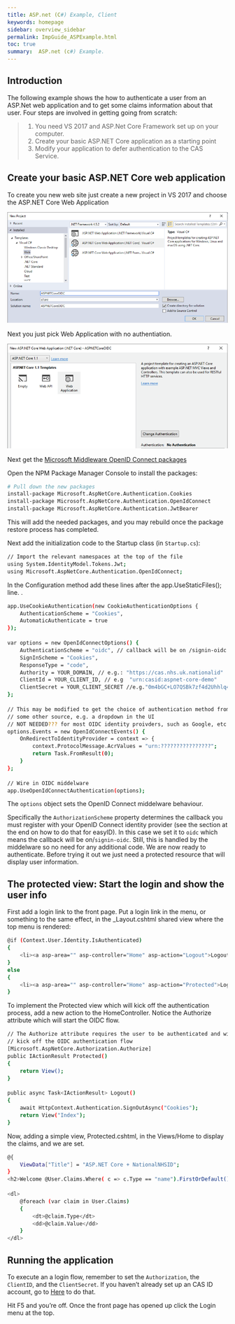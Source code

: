 ```yaml
---
title: ASP.net (C#) Example, Client
keywords: homepage
sidebar: overview_sidebar
permalink: ImpGuide_ASPExample.html
toc: true
summary:  ASP.net (c#) Example.
---
```



## Introduction
 


The following example shows the how to authenticate a user from an ASP.Net web application and to get some claims information about that user.
Four steps are involved in getting going from scratch:
> 1.	You need VS 2017 and ASP.Net Core Framework set up on your computer. 
> 2.	Create your basic ASP.NET Core application as a starting point
> 3.	Modify your application to defer authentication to the CAS Service.
	
## Create your basic ASP.NET Core web application
To create you new web site just create a new project in VS 2017 and choose the ASP.NET Core Web Application

![ASnet Appl](images/ASPEx1.jpg)

Next you just pick Web Application with no authentiation.

![asp net 2](images/ASPEx2.jpg)

Next get the [Microsoft Middleware OpenID Connect packages](https://www.nuget.org/packages/Microsoft.AspNetCore.Authentication.OpenIdConnect/)

Open the NPM Package Manager Console to install the packages:

```sh
# Pull down the new packages
install-package Microsoft.AspNetCore.Authentication.Cookies
install-package Microsoft.AspNetCore.Authentication.OpenIdConnect
install-package Microsoft.AspNetCore.Authentication.JwtBearer
```

This will add the needed packages, and you may rebuild once the package restore process has completed.

Next add the initialization code to the Startup class (in `Startup.cs`):

```sh
// Import the relevant namespaces at the top of the file
using System.IdentityModel.Tokens.Jwt;
using Microsoft.AspNetCore.Authentication.OpenIdConnect;
```

In the Configuration method add these lines after the app.UseStaticFiles(); line. .

```sh
app.UseCookieAuthentication(new CookieAuthenticationOptions {
    AuthenticationScheme = "Cookies",
    AutomaticAuthenticate = true
});

var options = new OpenIdConnectOptions() {
    AuthenticationScheme = "oidc", // callback will be on /signin-oidc
    SignInScheme = "Cookies",
    ResponseType = "code",
    Authority = YOUR_DOMAIN, // e.g.: "https://cas.nhs.uk.nationalid"
    ClientId = YOUR_CLIENT_ID, // e.g  "urn:casid:aspnet-core-demo" 
    ClientSecret = YOUR_CLIENT_SECRET //e.g."0m4bGC+LO7QSBk7zf4d2Uhhlq48IRHbUC/D5yM4EROU="
};

// This may be modified to get the choice of authentication method from
// some other source, e.g. a dropdown in the UI
// NOT NEEDED??? for most OIDC identity proivders, such as Google, etc.
options.Events = new OpenIdConnectEvents() {
    OnRedirectToIdentityProvider = context => {
        context.ProtocolMessage.AcrValues = "urn:????????????????";
        return Task.FromResult(0);
    }
};

// Wire in OIDC middelware
app.UseOpenIdConnectAuthentication(options);

```

The `options` object sets the OpenID Connect middelware behaviour.

Specifically the `AuthorizationScheme` property determines the callback you must register with your OpenID Connect identity provider (see the section at the end on how to do that for easyID). In this case we set it to `oidc` which means the callback will be on/`signin-oidc`. Still, this is handled by the middelware so no need for any additional code.
We are now ready to authenticate. Before trying it out we just need a protected resource that will display user information.

## The protected view: Start the login and show the user info

First add a login link to the front page. Put a login link in the menu, or something to the same effect, in the _Layout.cshtml shared view where the top menu is rendered:


```sh
@if (Context.User.Identity.IsAuthenticated) 
{
    <li><a asp-area="" asp-controller="Home" asp-action="Logout">Logout</a></li>                        
}
else 
{
    <li><a asp-area="" asp-controller="Home" asp-action="Protected">Login</a></li>                        
}

```

To implement the Protected view which will kick off the authentication process, add a new action to the HomeController. Notice the Authorize attribute which will start the OIDC flow.

```sh
// The Authorize attribute requires the user to be authenticated and will
// kick off the OIDC authentication flow 
[Microsoft.AspNetCore.Authorization.Authorize]
public IActionResult Protected()
{
    return View();
}
    
public async Task<IActionResult> Logout()
{
    await HttpContext.Authentication.SignOutAsync("Cookies");
    return View("Index");
}

```

Now, adding a simple view, Protected.cshtml, in the Views/Home to display the claims, and we are set.

```sh
@{
    ViewData["Title"] = "ASP.NET Core + NationalNHSID";
}
<h2>Welcome @User.Claims.Where( c => c.Type == "name").FirstOrDefault().Value</h2>
 
<dl>
    @foreach (var claim in User.Claims)
    {
        <dt>@claim.Type</dt>
        <dd>@claim.Value</dd>
    }
</dl>
```
## Running the application

To execute an a login flow, remember to set the `Authorization`, the `ClientID`, and the `ClientSecret`. 
If you haven’t already set up an CAS ID account, go to [Here](ImpGuide_Reg.html) to do that.

Hit F5 and you’re off. Once the front page has opened up click the Login menu at the top.
